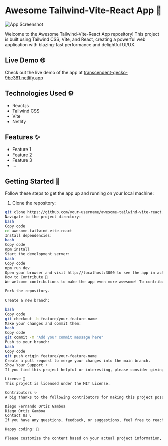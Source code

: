 # Awesome Tailwind-Vite-React App 🚀

![App Screenshot](https://example.com/app_screenshot.png)

Welcome to the Awesome Tailwind-Vite-React App repository! This project is built using Tailwind CSS, Vite, and React, creating a powerful web application with blazing-fast performance and delightful UI/UX.

## Live Demo 🌐

Check out the live demo of the app at [transcendent-gecko-9be381.netlify.app](https://transcendent-gecko-9be381.netlify.app/)

## Technologies Used ⚙️

- React.js
- Tailwind CSS
- Vite
- Netlify

## Features ✨

- Feature 1
- Feature 2
- Feature 3
- ...

## Getting Started 🚀

Follow these steps to get the app up and running on your local machine:

1. Clone the repository:

```bash
git clone https://github.com/your-username/awesome-tailwind-vite-react.git
Navigate to the project directory:
bash
Copy code
cd awesome-tailwind-vite-react
Install dependencies:
bash
Copy code
npm install
Start the development server:
bash
Copy code
npm run dev
Open your browser and visit http://localhost:3000 to see the app in action!
How to Contribute 🤝
We welcome contributions to make the app even more awesome! To contribute, follow these steps:

Fork the repository.

Create a new branch:

bash
Copy code
git checkout -b feature/your-feature-name
Make your changes and commit them:
bash
Copy code
git commit -m "Add your commit message here"
Push to your branch:
bash
Copy code
git push origin feature/your-feature-name
Create a pull request to merge your changes into the main branch.
Show Your Support ⭐️
If you find this project helpful or interesting, please consider giving it a star ⭐️. It helps to show appreciation for the hard work we put into developing and maintaining it.

License 📃
This project is licensed under the MIT License.

Contributors ✨
A big thanks to the following contributors for making this project possible:

Diego Fernando Ortiz Gamboa
Diego Ortiz Gamboa
Contact Us 📞
If you have any questions, feedback, or suggestions, feel free to reach out to us through email@example.com or create an issue in the repository.

Happy coding! 🚀

Please customize the content based on your actual project information, such as repository links, contributors' details, app features, and more. Additionally, add an actual screenshot of the app instead of using the placeholder "App Screenshot" image. The above content provides a structured and informative README.md to showcase your awesome app on GitHub.
